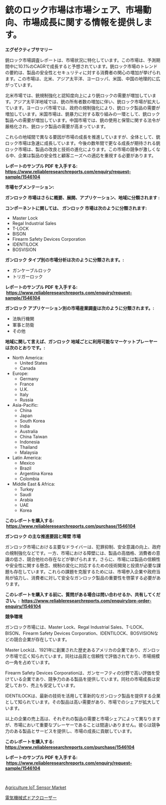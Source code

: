 <p><h1>銃のロック市場は市場シェア、市場動向、市場成長に関する情報を提供します。</h1></p><p><strong>エグゼクティブサマリー</strong></p>
<p><p>銃ロック市場調査レポートは、市場状況に特化しています。この市場は、予測期間中に10.1%のCAGRで成長すると予想されています。銃ロック市場のトレンドの要約は、製品の安全性とセキュリティに対する消費者の関心の増加が挙げられます。この市場は、北米、アジア太平洋、ヨーロッパ、米国、中国の地理的に広がっています。</p><p>北米市場では、銃規制強化と認知度向上により銃ロックの需要が増加しています。アジア太平洋地域では、銃の所有者数の増加に伴い、銃ロック市場が拡大しています。ヨーロッパ市場では、政府の規制強化により、銃ロック製品の需要が増加しています。米国市場は、銃暴力に対する取り組みの一環として、銃ロック製品への需要が増加しています。中国市場では、銃の使用と保管に関する法令が厳格化され、銃ロック製品の需要が高まっています。</p><p>これらの地域間で異なる要因が市場の成長を推進していますが、全体として、銃ロック市場は急速に成長しています。今後の数年間で更なる成長が期待される銃ロック市場は、製品の改良と技術の進化によります。この市場の競争が激しくなる中、企業は製品の安全性と顧客ニーズへの適応を重視する必要があります。</p></p>
<p><strong>レポートのサンプル PDF を入手する: <a href="https://www.reliableresearchreports.com/enquiry/request-sample/1546104">https://www.reliableresearchreports.com/enquiry/request-sample/1546104</a></strong></p>
<p><strong>市場セグメンテーション:</strong></p>
<p><strong> ガンロック 市場はさらに概要、展開、アプリケーション、地域に分類されます :</strong></p>
<p><strong>コンポーネントに関しては、 ガンロック 市場は次のように分類されます: &nbsp;</strong></p>
<p><ul><li>Master Lock</li><li>Regal Industrial Sales</li><li>T-LOCK</li><li>BISON</li><li>Firearm Safety Devices Corporation</li><li>IDENTILOCK</li><li>BOSVISION</li></ul></p>
<p><strong> ガンロック タイプ別の市場分析は次のように分類されます。:</strong></p>
<p><ul><li>ガンケーブルロック</li><li>トリガーロック</li></ul></p>
<p><strong>レポートのサンプル PDF を入手する: &nbsp;<a href="https://www.reliableresearchreports.com/enquiry/request-sample/1546104">https://www.reliableresearchreports.com/enquiry/request-sample/1546104</a></strong></p>
<p><strong> ガンロック アプリケーション別の市場産業調査は次のように分類されます。:</strong></p>
<p><ul><li>法執行機関</li><li>軍事と防衛</li><li>その他</li></ul></p>
<p><strong>地域に関して言えば、ガンロック 地域ごとに利用可能なマーケットプレーヤーは次のとおりです。:</strong></p>
<p><ul>
    <li>
        North America:
        <ul>
            <li>United States</li>
            <li>Canada</li>
        </ul>
    </li>
    <li>
        Europe:
        <ul>
            <li>Germany</li>
            <li>France</li>
            <li>U.K.</li>
            <li>Italy</li>
            <li>Russia</li>
        </ul>
    </li>
    <li>
        Asia-Pacific:
        <ul>
            <li>China</li>
            <li>Japan</li>
            <li>South Korea</li>
            <li>India</li>
            <li>Australia</li>
            <li>China Taiwan</li>
            <li>Indonesia</li>
            <li>Thailand</li>
            <li>Malaysia</li>
        </ul>
    </li>
    <li>
        Latin America:
        <ul>
            <li>Mexico</li>
            <li>Brazil</li>
            <li>Argentina Korea</li>
            <li>Colombia</li>
        </ul>
    </li>
    <li>
        Middle East & Africa:
        <ul>
            <li>Turkey</li>
            <li>Saudi</li>
            <li>Arabia</li>
            <li>UAE</li>
            <li>Korea</li>
        </ul>
    </li>
    </ul></p>
<p><strong>このレポートを購入する: &nbsp;<a href="https://www.reliableresearchreports.com/purchase/1546104">https://www.reliableresearchreports.com/purchase/1546104</a></strong></p>
<p><strong>ガンロック の主な推進要因と障壁 市場</strong></p>
<p><p>ガンロック市場における主要なドライバーは、犯罪抑制、安全意識の向上、政府の規制強化などです。一方、市場における障壁には、製品の高価格、消費者の意識の低さ、競合他社の存在などが挙げられます。さらに、市場には製品の信頼性や安全性に関する懸念、規制の変化に対応するための技術開発と投資が必要な課題も存在しています。これらの課題を克服するためには、市場参入企業や政府当局が協力し、消費者に対して安全なガンロック製品の重要性を啓蒙する必要があります。</p></p>
<p><strong>このレポートを購入する前に、質問がある場合は問い合わせるか、共有してください。:&nbsp; <a href="https://www.reliableresearchreports.com/enquiry/pre-order-enquiry/1546104">https://www.reliableresearchreports.com/enquiry/pre-order-enquiry/1546104</a></strong></p>
<p><strong>競争環境</strong></p>
<p><p>ガンロック市場には、Master Lock、Regal Industrial Sales、T-LOCK、BISON、Firearm Safety Devices Corporation、IDENTILOCK、BOSVISIONなどの競合企業が存在しています。</p><p>Master Lockは、1921年に創業された歴史あるアメリカの企業であり、ガンロック市場で広く知られています。同社は品質と信頼性で評価されており、市場規模の一角を占めています。</p><p>Firearm Safety Devices Corporationは、ガンセーフティの分野で高い評価を受けている企業であり、競争力のある製品を提供しています。同社の市場成長は安定しており、売上も安定しています。</p><p>IDENTILOCKは、最新の技術を活用して革新的なガンロック製品を提供する企業として知られています。その製品は高い需要があり、市場でのシェアが拡大しています。</p><p>以上の企業の売上高は、それぞれの製品の需要と市場シェアによって異なりますが、市場において重要なプレーヤーであることは間違いありません。彼らは競争力のある製品とサービスを提供し、市場の成長に貢献しています。</p></p>
<p><strong>このレポートを購入する: &nbsp; <a href="https://www.reliableresearchreports.com/purchase/1546104">https://www.reliableresearchreports.com/purchase/1546104</a></strong></p>
<p><strong>レポートのサンプル PDF を入手する: &nbsp;<a href="https://www.reliableresearchreports.com/enquiry/request-sample/1546104">https://www.reliableresearchreports.com/enquiry/request-sample/1546104</a></strong><strong></strong></p>
<p>&nbsp;</p>
<p><p><a href="https://github.com/nicholepatriciadoylenwnrjr0/Market-Research-Report-List-1/blob/main/agriculture-iot-sensor-market.md">Agriculture IoT Sensor Market</a></p><p><a href="https://github.com/nemesis2824/Market-Research-Report-List-1/blob/main/613192313270.md">電気機械式ドアクローザー</a></p></p>